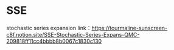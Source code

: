 # SSE
stochastic series expansion
link：https://tourmaline-sunscreen-c8f.notion.site/SSE-Stochastic-Series-Expans-QMC-209818ff11cc4bbbb8b0067c1830c130
